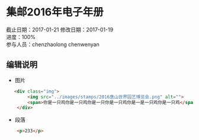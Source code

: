 # 集邮2016年电子年册
截止日期：2017-01-21 
修改日期：2017-01-19  
进度：100%  
参与人员：chenzhaolong chenwenyan


## 编辑说明

- 图片

```html
   <div class="img">
        <img src="../images/stamps/2016唐山世界园艺博览会.png" alt="">
        <span>你是一只鸡你是一只鸡你是一只你是一只鸡你是一是一只鸡你是一只鸡</span>
    </div>
```

- 段落

```html
    <p>233</p>
```


